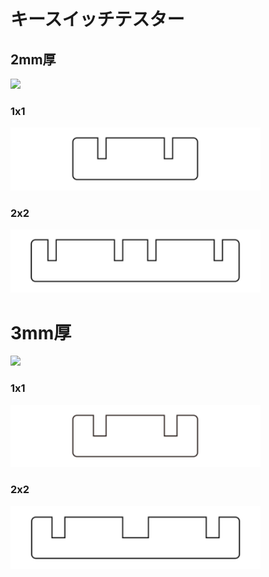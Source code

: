 # キースイッチテスター

## 2mm厚
<img src="https://user-images.githubusercontent.com/4215759/210126492-cf9cacbe-e281-44bb-9fc3-d37a8faad498.JPG" width="400px" />

### 1x1
<img src="https://raw.githubusercontent.com/takashicompany/keyswitch-tester/master/joinery/2mm/tester-2mm-1x1.svg" width="400px" />

### 2x2
<img src="https://raw.githubusercontent.com/takashicompany/keyswitch-tester/master/joinery/2mm/tester-2mm-2x2.svg" width="400px" />

# 3mm厚

<img src="https://user-images.githubusercontent.com/4215759/210124134-c65dffea-237b-416d-b633-e5df91d726f5.png" width="400px" />

### 1x1
<img src="https://raw.githubusercontent.com/takashicompany/keyswitch-tester/master/joinery/3mm/tester-3mm-1x1.svg" width="400px" />

### 2x2
<img src="https://raw.githubusercontent.com/takashicompany/keyswitch-tester/master/joinery/3mm/tester-3mm-2x2.svg" width="400px" />
